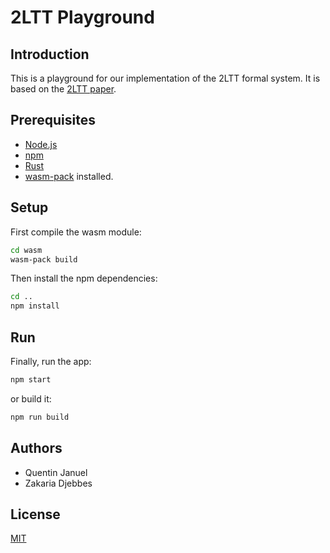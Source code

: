# 2LTT Playground

## Introduction
This is a playground for our implementation of the 2LTT formal system. It is based on the [2LTT paper](https://andraskovacs.github.io/pdfs/2ltt.pdf).

## Prerequisites
- [Node.js](https://nodejs.org/en/)
- [npm](https://www.npmjs.com/)
- [Rust](https://www.rust-lang.org/)
- [wasm-pack](https://rustwasm.github.io/wasm-pack/installer/) installed.

## Setup
First compile the wasm module:
```bash
cd wasm
wasm-pack build
```

Then install the npm dependencies:
```bash
cd ..
npm install
```

## Run
Finally, run the app:
```bash
npm start
```
or build it:
```bash
npm run build
```

## Authors
- Quentin Januel
- Zakaria Djebbes

## License
[MIT](LICENCE)
